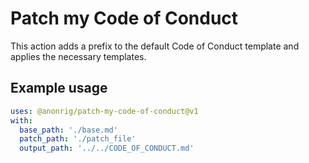 # Patch my Code of Conduct

This action adds a prefix to the default Code of Conduct template and applies the necessary templates.

## Example usage

```yaml
uses: @anonrig/patch-my-code-of-conduct@v1
with:
  base_path: './base.md'
  patch_path: './patch_file'
  output_path: '../../CODE_OF_CONDUCT.md'
```
